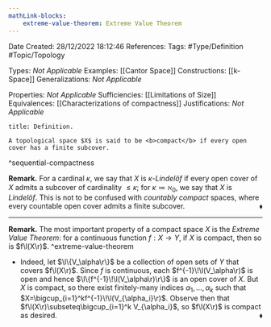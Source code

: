 ```yaml
---
mathLink-blocks:
    extreme-value-theorem: Extreme Value Theorem
---
```


<div class="topSpace"></div>

Date Created: 28/12/2022 18:12:46
References:
Tags: #Type/Definition #Topic/Topology

Types: <i>Not Applicable</i>
Examples: [[Cantor Space]]
Constructions: [[k-Space]]
Generalizations: <i>Not Applicable</i>

Properties: <i>Not Applicable</i>
Sufficiencies: [[Limitations of Size]]
Equivalences: [[Characterizations of compactness]]
Justifications: <i>Not Applicable</i>

``` ad-Definition
title: Definition.

A topological space $X$ is said to be <b>compact</b> if every open cover has a finite subcover.

```
^sequential-compactness

<b>Remark.</b> For a cardinal $\kappa$, we say that $X$ is <i>$\kappa$-Lindelöf</i> if every open cover of $X$ admits a subcover of cardinality $\leq\kappa$; for $\kappa\coloneqq\aleph_0$, we say that $X$ is <i>Lindelöf</i>. This is not to be confused with <i>countably compact</i> spaces, where every countable open cover admits a finite subcover.<span style="float:right;">$\blacklozenge$</span>

---

<b>Remark.</b> The most important property of a compact space $X$ is the <i>Extreme Value Theorem</i>: for a continuous function $f:X\to Y$, if $X$ is compact, then so is $f\l(X\r)$. ^extreme-value-theorem
* Indeed, let $\l\{V_\alpha\r\}$ be a collection of open sets of $Y$ that covers $f\l(X\r)$. Since $f$ is continuous, each $f^{-1}\!\l(V_\alpha\r)$ is open and hence $\l\{f^{-1}\!\l(V_\alpha\r)\r\}$ is an open cover of $X$. But $X$ is compact, so there exist finitely-many indices $\alpha_1,\dots,\alpha_k$ such that $X=\bigcup_{i=1}^kf^{-1}\!\l(V_{\alpha_i}\r)$. Observe then that $f\l(X\r)\subseteq\bigcup_{i=1}^k V_{\alpha_i}$, so $f\l(X\r)$ is compact as desired.<span style="float:right;">$\blacklozenge$</span>
